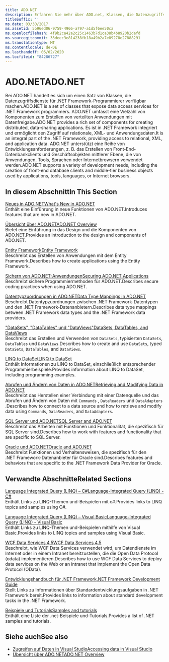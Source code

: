 ```yaml
---
title: ADO.NET
description: Erfahren Sie mehr über ADO.net, Klassen, die Datenzugriffs Dienste für .NET Framework Programmierer zum Erstellen verteilter Datenfreigabe Anwendungen verfügbar machen.
titleSuffix: ''
ms.date: 03/30/2017
ms.assetid: 5b96ed06-9759-4966-a797-a1d5f6ee50ca
ms.openlocfilehash: 4f9b2ca42a2c25c1463b7d1ca38b4b8920b2dafd
ms.sourcegitcommit: 33deec3e814238fb18a49b2a7e89278e27888291
ms.translationtype: MT
ms.contentlocale: de-DE
ms.lasthandoff: 06/02/2020
ms.locfileid: "84286727"
---
```

# <a name="adonet"></a><span data-ttu-id="466e2-103">ADO.NET</span><span class="sxs-lookup"><span data-stu-id="466e2-103">ADO.NET</span></span>

<span data-ttu-id="466e2-104">Bei ADO.NET handelt es sich um einen Satz von Klassen, die Datenzugriffsdienste für .NET Framework-Programmierer verfügbar machen.</span><span class="sxs-lookup"><span data-stu-id="466e2-104">ADO.NET is a set of classes that expose data access services for .NET Framework programmers.</span></span> <span data-ttu-id="466e2-105">ADO.NET umfasst eine Vielzahl von Komponenten zum Erstellen von verteilten Anwendungen mit Datenfreigabe.</span><span class="sxs-lookup"><span data-stu-id="466e2-105">ADO.NET provides a rich set of components for creating distributed, data-sharing applications.</span></span> <span data-ttu-id="466e2-106">Es ist in .NET Framework integriert und ermöglicht den Zugriff auf relationale, XML- und Anwendungsdaten.</span><span class="sxs-lookup"><span data-stu-id="466e2-106">It is an integral part of the .NET Framework, providing access to relational, XML, and application data.</span></span> <span data-ttu-id="466e2-107">ADO.NET unterstützt eine Reihe von Entwicklungsanforderungen, z. B. das Erstellen von Front-End-Datenbankclients und Geschäftsobjekten mittlerer Ebene, die von Anwendungen, Tools, Sprachen oder Internetbrowsern verwendet werden.</span><span class="sxs-lookup"><span data-stu-id="466e2-107">ADO.NET supports a variety of development needs, including the creation of front-end database clients and middle-tier business objects used by applications, tools, languages, or Internet browsers.</span></span>  
  
## <a name="in-this-section"></a><span data-ttu-id="466e2-108">In diesem Abschnitt</span><span class="sxs-lookup"><span data-stu-id="466e2-108">In This Section</span></span>  
 [<span data-ttu-id="466e2-109">Neues in ADO.NET</span><span class="sxs-lookup"><span data-stu-id="466e2-109">What's New in ADO.NET</span></span>](whats-new.md)  
 <span data-ttu-id="466e2-110">Enthält eine Einführung in neue Funktionen von ADO.NET.</span><span class="sxs-lookup"><span data-stu-id="466e2-110">Introduces features that are new in ADO.NET.</span></span>  
  
 [<span data-ttu-id="466e2-111">Übersicht über ADO.NET</span><span class="sxs-lookup"><span data-stu-id="466e2-111">ADO.NET Overview</span></span>](ado-net-overview.md)  
 <span data-ttu-id="466e2-112">Bietet eine Einführung in das Design und die Komponenten von ADO.NET.</span><span class="sxs-lookup"><span data-stu-id="466e2-112">Provides an introduction to the design and components of ADO.NET.</span></span>  
  
 [<span data-ttu-id="466e2-113">Entity Framework</span><span class="sxs-lookup"><span data-stu-id="466e2-113">Entity Framework</span></span>](/ef/ef6/index)  
 <span data-ttu-id="466e2-114">Beschreibt das Erstellen von Anwendungen mit dem Entity Framework.</span><span class="sxs-lookup"><span data-stu-id="466e2-114">Describes how to create applications using the Entity Framework.</span></span>  
  
 [<span data-ttu-id="466e2-115">Sichern von ADO.NET-Anwendungen</span><span class="sxs-lookup"><span data-stu-id="466e2-115">Securing ADO.NET Applications</span></span>](securing-ado-net-applications.md)  
 <span data-ttu-id="466e2-116">Beschreibt sichere Programmiermethoden für ADO.NET.</span><span class="sxs-lookup"><span data-stu-id="466e2-116">Describes secure coding practices when using ADO.NET.</span></span>  
  
 [<span data-ttu-id="466e2-117">Datentypzuordnungen in ADO.NET</span><span class="sxs-lookup"><span data-stu-id="466e2-117">Data Type Mappings in ADO.NET</span></span>](data-type-mappings-in-ado-net.md)  
 <span data-ttu-id="466e2-118">Beschreibt Datentypzuordnungen zwischen .NET Framework-Datentypen und den .NET Framework-Datenanbietern.</span><span class="sxs-lookup"><span data-stu-id="466e2-118">Describes data type mappings between .NET Framework data types and the .NET Framework data providers.</span></span>  
  
 [<span data-ttu-id="466e2-119">"DataSets", "DataTables" und "DataViews"</span><span class="sxs-lookup"><span data-stu-id="466e2-119">DataSets, DataTables, and DataViews</span></span>](./dataset-datatable-dataview/index.md)  
 <span data-ttu-id="466e2-120">Beschreibt das Erstellen und Verwenden von `DataSets`, typisierten `DataSets`, `DataTables` und `DataViews`.</span><span class="sxs-lookup"><span data-stu-id="466e2-120">Describes how to create and use `DataSets`, typed `DataSets`, `DataTables`, and `DataViews`.</span></span>  
  
 [<span data-ttu-id="466e2-121">LINQ to DataSet</span><span class="sxs-lookup"><span data-stu-id="466e2-121">LINQ to DataSet</span></span>](linq-to-dataset.md)  
 <span data-ttu-id="466e2-122">Enthält Informationen zu LINQ to DataSet, einschließlich entsprechender Programmierbeispiele.</span><span class="sxs-lookup"><span data-stu-id="466e2-122">Provides information about LINQ to DataSet, including programming examples.</span></span>  
  
 [<span data-ttu-id="466e2-123">Abrufen und Ändern von Daten in ADO.NET</span><span class="sxs-lookup"><span data-stu-id="466e2-123">Retrieving and Modifying Data in ADO.NET</span></span>](retrieving-and-modifying-data.md)  
 <span data-ttu-id="466e2-124">Beschreibt das Herstellen einer Verbindung mit einer Datenquelle und das Abrufen und Ändern von Daten mit `Commands` , `DataReaders` und `DataAdapters` .</span><span class="sxs-lookup"><span data-stu-id="466e2-124">Describes how to connect to a data source and how to retrieve and modify data using `Commands`, `DataReaders`, and `DataAdapters`.</span></span>  
  
 [<span data-ttu-id="466e2-125">SQL Server und ADO.NET</span><span class="sxs-lookup"><span data-stu-id="466e2-125">SQL Server and ADO.NET</span></span>](./sql/index.md)  
 <span data-ttu-id="466e2-126">Beschreibt das Arbeiten mit Funktionen und Funktionalität, die spezifisch für SQL Server sind.</span><span class="sxs-lookup"><span data-stu-id="466e2-126">Describes how to work with features and functionality that are specific to SQL Server.</span></span>  
  
 [<span data-ttu-id="466e2-127">Oracle und ADO.NET</span><span class="sxs-lookup"><span data-stu-id="466e2-127">Oracle and ADO.NET</span></span>](oracle-and-adonet.md)  
 <span data-ttu-id="466e2-128">Beschreibt Funktionen und Verhaltensweisen, die spezifisch für den .NET Framework-Datenanbieter für Oracle sind.</span><span class="sxs-lookup"><span data-stu-id="466e2-128">Describes features and behaviors that are specific to the .NET Framework Data Provider for Oracle.</span></span>  
  
## <a name="related-sections"></a><span data-ttu-id="466e2-129">Verwandte Abschnitte</span><span class="sxs-lookup"><span data-stu-id="466e2-129">Related Sections</span></span>  
 [<span data-ttu-id="466e2-130">Language Integrated Query (LINQ) – C#</span><span class="sxs-lookup"><span data-stu-id="466e2-130">Language-Integrated Query (LINQ) - C#</span></span>](../../../csharp/programming-guide/concepts/linq/index.md)  
 <span data-ttu-id="466e2-131">Enthält Links zu LINQ-Themen und-Beispielen mit c#.</span><span class="sxs-lookup"><span data-stu-id="466e2-131">Provides links to LINQ topics and samples using C#.</span></span>  
  
 [<span data-ttu-id="466e2-132">Language Integrated Query (LINQ) – Visual Basic</span><span class="sxs-lookup"><span data-stu-id="466e2-132">Language-Integrated Query (LINQ) - Visual Basic</span></span>](../../../visual-basic/programming-guide/concepts/linq/index.md)  
 <span data-ttu-id="466e2-133">Enthält Links zu LINQ-Themen und-Beispielen mithilfe von Visual Basic.</span><span class="sxs-lookup"><span data-stu-id="466e2-133">Provides links to LINQ topics and samples using Visual Basic.</span></span>  
  
 [<span data-ttu-id="466e2-134">WCF Data Services 4.5</span><span class="sxs-lookup"><span data-stu-id="466e2-134">WCF Data Services 4.5</span></span>](../wcf/index.md)  
 <span data-ttu-id="466e2-135">Beschreibt, wie WCF Data Services verwendet wird, um Datendienste im Internet oder in einem Intranet bereitzustellen, die die Open Data Protocol (odata) implementieren.</span><span class="sxs-lookup"><span data-stu-id="466e2-135">Describes how to use WCF Data Services to deploy data services on the Web or an intranet that implement the Open Data Protocol (OData).</span></span>  
  
 [<span data-ttu-id="466e2-136">Entwicklungshandbuch für .NET Framework</span><span class="sxs-lookup"><span data-stu-id="466e2-136">.NET Framework Development Guide</span></span>](../../development-guide.md)  
 <span data-ttu-id="466e2-137">Stellt Links zu Informationen über Standardentwicklungsaufgaben in .NET Framework bereit.</span><span class="sxs-lookup"><span data-stu-id="466e2-137">Provides links to information about standard development tasks in the .NET Framework.</span></span>  
  
 [<span data-ttu-id="466e2-138">Beispiele und Tutorials</span><span class="sxs-lookup"><span data-stu-id="466e2-138">Samples and tutorials</span></span>](../../../samples-and-tutorials/index.md)  
 <span data-ttu-id="466e2-139">Enthält eine Liste der .net-Beispiele und-Tutorials.</span><span class="sxs-lookup"><span data-stu-id="466e2-139">Provides a list of .NET samples and tutorials.</span></span>
  
## <a name="see-also"></a><span data-ttu-id="466e2-140">Siehe auch</span><span class="sxs-lookup"><span data-stu-id="466e2-140">See also</span></span>

- [<span data-ttu-id="466e2-141">Zugreifen auf Daten in Visual Studio</span><span class="sxs-lookup"><span data-stu-id="466e2-141">Accessing data in Visual Studio</span></span>](/visualstudio/data-tools/accessing-data-in-visual-studio)
- [<span data-ttu-id="466e2-142">Übersicht über ADO.NET</span><span class="sxs-lookup"><span data-stu-id="466e2-142">ADO.NET Overview</span></span>](ado-net-overview.md)
